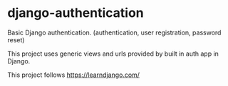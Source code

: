 # django-authentication
Basic Django authentication. (authentication, user registration, password reset)

This project uses generic views and urls provided by built in auth app in Django.

This project follows https://learndjango.com/
